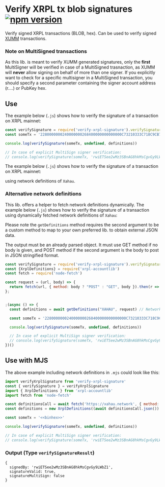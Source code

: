 # Verify XRPL tx blob signatures [![npm version](https://badge.fury.io/js/verify-xrpl-signature.svg)](https://www.npmjs.com/verify-xrpl-signature)

Verify signed XRPL transactions (BLOB, hex). Can be used to verify signed [XUMM](https://xumm.app) transactions.

### Note on MultiSigned transactions

As this lib. is meant to verify XUMM generated signatures, only the **first** MultiSigner will be verified in case of a MultiSigned trasnaction, as XUMM will **never** allow signing on behalf of more than one signer. If you explicitly want to check for a specific multisigner in a MultiSigned transaction, you should specify a second parameter containing the signer account address (r....) or PubKey hex.

## Use

The example below (`.js`) shows how to verify the signature of a transaction on XRPL mainnet:

```javascript
const verifySignature = require('verify-xrpl-signature').verifySignature
const someTx = '2280000000240000000268400000000000000C73210333C718C9CB716E0575454F4A343D46B284ED51151B9C7383524B82C10B262095744730450221009A4D99017F8FD6881D888047E2F9F90C068C09EC9308BC8526116B539D6DD44102207FAA7E8756F67FE7EE1A88884F120A00A8EC37E7D3E5ED3E02FEA7B1D97AA05581146C0994D3FCB140CAB36BAE9465137448883FA487'

console.log(verifySignature(someTx, undefined, definitions))

// In case of explicit MultiSign signer verification:
// console.log(verifySignature(someTx, 'rwiETSee2wMz3SBnAG8hkMsCgvGy9LWbZ1'))
```

The example below (`.js`) shows how to verify the signature of a transaction on XRPL mainnet:

using network definitions of `Xahau`.

### Alternative network definitions

This lib. offers a helper to fetch network definitions dynamically. The example below (`.js`) shows how to
verify the signature of a transaction using dynamically fetched network definitions of `Xahau`:

Please note the `getDefinitions` method requires the second argument to be a custom method to map to your own
preferred lib. to obtain external JSON data.

The output must be an already parsed object. It must use GET method
if no body is given, and POST method if the second argument is the body to post in JSON stringified format.

```javascript
const verifySignature = require('verify-xrpl-signature').verifySignature
const {XrplDefinitions} = require('xrpl-accountlib')
const fetch = require('node-fetch')

const request = (url, body) => {
  return fetch(url, { method: body ? "POST" : "GET", body }).then(r => r.json());
};


;(async () => {
  const definitions = await getDefinitions("XAHAU", request) // Network = XAHHAU (id: 21337 would work too), pass `request` method.

  const someTx = '2280000000240000000268400000000000000C73210333C718C9CB716E0575454F4A343D46B284ED51151B9C7383524B82C10B262095744730450221009A4D99017F8FD6881D888047E2F9F90C068C09EC9308BC8526116B539D6DD44102207FAA7E8756F67FE7EE1A88884F120A00A8EC37E7D3E5ED3E02FEA7B1D97AA05581146C0994D3FCB140CAB36BAE9465137448883FA487'

  console.log(verifySignature(someTx, undefined, definitions))

  // In case of explicit MultiSign signer verification:
  // console.log(verifySignature(someTx, 'rwiETSee2wMz3SBnAG8hkMsCgvGy9LWbZ1', definitions))
})()
```

## Use with MJS

The above example including network definitions in `.mjs` could look like this:

```javascript
import verifyXrplSignature from 'verify-xrpl-signature'
const { verifySignature } = verifyXrplSignature 
import { XrplDefinitions } from 'xrpl-accountlib'
import fetch from 'node-fetch'

const definitionsCall = await fetch('https://xahau.network', { method: 'POST', body: '{"method":"server_definitions"}' })
const definitions = new XrplDefinitions((await definitionsCall.json()).result)

const someTx = '<<binhex>>'

console.log(verifySignature(someTx, undefined, definitions))

// In case of explicit MultiSign signer verification:
// console.log(verifySignature(someTx, 'rwiETSee2wMz3SBnAG8hkMsCgvGy9LWbZ1', definitions))
```

### Output (Type `verifySignatureResult`)

```
{
  signedBy: 'rwiETSee2wMz3SBnAG8hkMsCgvGy9LWbZ1',
  signatureValid: true,
  signatureMultiSign: false
}
```
